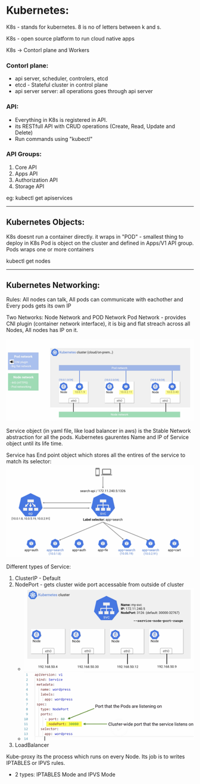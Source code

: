 # Kubernetes:

K8s - stands for kubernetes. 8 is no of letters between k and s.

K8s - open source platform to run cloud native apps

K8s -> Contorl plane and Workers

### Contorl plane:
  - api server, scheduler, controlers, etcd
  - etcd - Stateful cluster in control plane
  - api server server: all operations goes through api server

### API:
  - Everything in K8s is registered in API.
  - its RESTfull API with CRUD operations (Create, Read, Update and Delete)
  - Run commands using "kubectl"

### API Groups:
  1) Core API
  2) Apps API
  3) Authorization API
  4) Storage API


eg: kubectl get apiservices

***************************************
## Kubernetes Objects:

K8s doesnt run a container directly.
it wraps in "POD" - smallest thing to deploy in K8s
Pod is object on the cluster and defined in Apps/V1 API group.
Pods wraps one or more containers

kubectl get nodes

***************************************
## Kubernetes Networking:

Rules: All nodes can talk, All pods can communicate with eachother and Every pods gets its own IP

Two Networks:
Node Network  and POD Network
Pod Network - provides CNI plugin (container network interface), it is big and flat streach across all Nodes, All nodes has IP on it.


![](images/k8s_Networking.png)



Service object (in yaml file, like load balancer in aws) is the Stable Network abstraction for all the pods. 
Kubernetes gaurentes Name and IP of Service object until its life time. 

Service has End point object which stores all the entires of the service to match its selector: 
![](images/k8s_servicesArcht.png)

Different types of Service:
 1) ClusterIP - Default 
 2) NodePort - gets cluster wide port accessable from outside of cluster
    - ![](images/k8s_service_nodeport1.png)
    - ![](images/k8s_service_nodeport2.png)
 3) LoadBalancer


Kube-proxy
its the process which runs on every Node. Its job is to writes IPTABLES or IPVS rules. 
- 2 types: IPTABLES Mode and IPVS Mode






